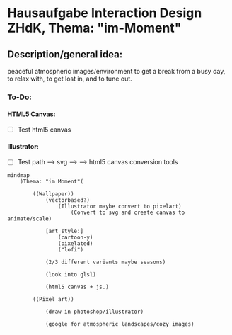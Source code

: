 # Hausaufgabe Interaction Design ZHdK, Thema: "im-Moment"

## Description/general idea:
peaceful atmospheric images/environment to get a break from a busy day, to relax with, to get lost in, and to tune out. 


### To-Do:

#### HTML5 Canvas:
- [ ] Test html5 canvas

#### Illustrator:
- [ ] Test path --> svg --> --> html5 canvas conversion tools



```mermaid
mindmap
    )Thema: "im Moment"(

        ((Wallpaper))
            (vectorbased?)
                (Illustrator maybe convert to pixelart)
                    (Convert to svg and create canvas to animate/scale)

            [art style:] 
                (cartoon-y)
                (pixelated)
                ("lofi")

            (2/3 different variants maybe seasons)

            (look into glsl)

            (html5 canvas + js.)

        ((Pixel art))

            (draw in photoshop/illustrator)

            (google for atmospheric landscapes/cozy images)


```